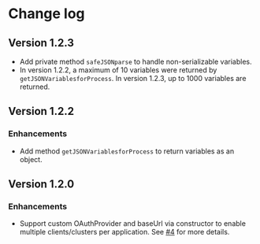 # Change log

## Version 1.2.3

-   Add private method `safeJSONparse` to handle non-serializable variables.
-   In version 1.2.2, a maximum of 10 variables were returned by `getJSONVariablesforProcess`. In version 1.2.3, up to 1000 variables are returned.
## Version 1.2.2

### Enhancements

-   Add method `getJSONVariablesforProcess` to return variables as an object.


## Version 1.2.0

### Enhancements

-   Support custom OAuthProvider and baseUrl via constructor to enable multiple clients/clusters per application. See [#4](https://github.com/camunda-community-hub/operate-client-node-js/issues/4) for more details.
